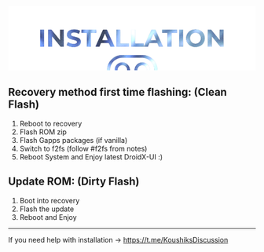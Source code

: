  <img src="https://raw.githubusercontent.com/DroidX-UI-Devices/Official_Devices/13/banners/install.png" />

## **Recovery method first time flashing: (Clean Flash)**
1) Reboot to recovery
2) Flash ROM zip
3) Flash Gapps packages (if vanilla)
4) Switch to f2fs (follow #f2fs from notes)
5) Reboot System and Enjoy latest DroidX-UI :)

## **Update ROM: (Dirty Flash)**
1) Boot into recovery
2) Flash the update
3) Reboot and Enjoy

-----
If you need help with installation -> https://t.me/KoushiksDiscussion